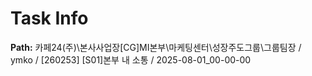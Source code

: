 # Task Info

**Path:** 카페24(주)\본사사업장\[CG]MI본부\마케팅센터\성장주도그룹\그룹팀장 / ymko / [260253] [S01]본부 내 소통 / 2025-08-01_00-00-00

